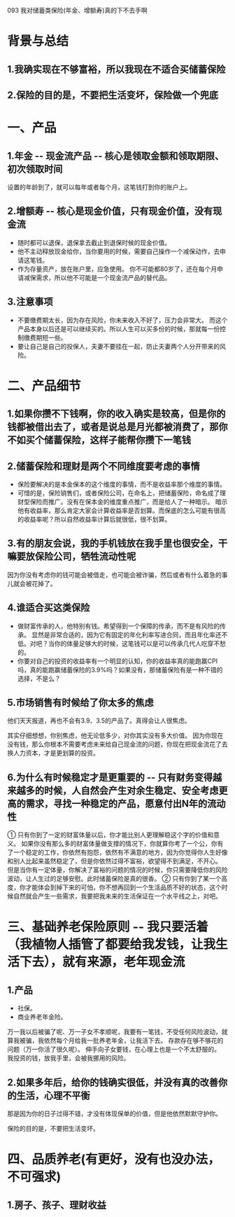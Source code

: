 
093 我对储蓄类保险(年金、增额寿)真的下不去手啊

# 背景与总结
## 1.我确实现在不够富裕，所以我现在不适合买储蓄保险
## 2.保险的目的是，不要把生活变坏，保险做一个兜底

# 一、产品
## 1.年金 -- 现金流产品 -- 核心是领取金额和领取期限、初次领取时间
设置的年龄到了，就可以每年或者每个月，这笔钱打到你的账户上。

## 2.增额寿 -- 核心是现金价值，只有现金价值，没有现金流
* 随时都可以退保，退保拿去截止到退保时候的现金价值。
* 他不主动释放现金给你，当你要用的时候，需要自己操作一个减保动作，去申请这笔钱。
* 作为存量资产，放在账户里，应急使用。
你不可能都80岁了，还在每个月申请减保需求，所以他不可能是一个现金流产品的替代品。

## 3.注意事项
* 不要缴费期太长，因为存在风险，你未来收入不好了，压力会非常大。
而这个产品本身以后还是可以继续买的。所以人生可以买多份的时候，那就每一份控制缴费期短一些。
* 要让自己是自己的投保人，夫妻不要挂在一起，防止夫妻两个人分开带来的风险。

# 二、产品细节
## 1.如果你攒不下钱啊，你的收入确实是较高，但是你的钱都被借出去了，或者是说总是月光都被消费了，那你不如买个储蓄保险，这样子能帮你攒下一笔钱

## 2.储蓄保险和理财是两个不同维度要考虑的事情
* 保险要解决的是本金保本的这个维度的事情，而不是收益率那个维度的事情。
* 可惜的是，保险销售们，或者保险公司，在命名上，把储蓄保险，命名成了理财型保险而推广。没有在保本金的维度重点推广，而是给人了一种暗示。
暗示他有收益率，那么肯定大家会计算收益率是否划算。而保底的怎么可能有很高的收益率呢？所以自然收益率计算后就很低，很不划算。

## 3.有的朋友会说，我的手机钱放在我手里也很安全，干嘛要放保险公司，牺牲流动性呢
因为你没有考虑你的钱可能会被借走，也可能会被诈骗，然后或者有什么着急的事儿就会被花掉了。

## 4.谁适合买这类保险
* 做财富传承的人，他特别有钱。希望得到一个保障的传承，而不是有风险的传承。
显然是非常合适的，因为它有固定的年化利率写进合同，而且年化率还不低。对吧？当你的体量足够大的时候，这笔钱可以是可以传承几代人吃穿不愁的。
* 你要对自己的投资的收益率有一个明显的认知，你的收益率真的能跑赢CPI吗，真的能跑赢储蓄保险的3.9%吗？如果没有，那储蓄保险有是一种不错的选择，不是么？

## 5.市场销售有时候给了你太多的焦虑
他们天天报道，再也不会有3.9、3.5的产品了。真得会让人很焦虑。

其实仔细想想，你别焦虑，他无论低多少，对你其实没有多大价值。
因为你现在没有钱，那么你根本不需要考虑未来给自己现金流的问题，你现在把现金流花了去换人力资本，才是更划算的投资。

## 6.为什么有时候稳定才是更重要的 -- 只有财务变得越来越多的时候，人自然会产生对余生稳定、安全考虑更高的需求，寻找一种稳定的产品，愿意付出N年的流动性
① 只有你到了一定的财富体量以后，你才能比别人更理解稳这个字的价值和意义。
如果你没有那么多的财富体量做支撑的情况下，你就算你考了一个公，你有了一个稳定的工作，你依然有抱怨，依然有不满意的地方，因为你觉得你人生好像和别人比起来虽然稳定了，但是你依然过得不富裕，欲望得不到满足，不开心。
但是当你有一定体量，你解决了富裕的问题的情况的时候，你只需要降低你的风险波动，让人生过的足够安慰。此时储蓄保险是真的很香。
② 只有你到了某一个高度，你才能体会到掉下来的可怕，你不想再回到一个生活品质不好的状态，这个时候自然就会产生一些需求，我要把我未来的生活保证在一个水平线之上，对吧。


# 三、基础养老保险原则 -- 我只要活着（我植物人插管了都要给我发钱，让我生活下去），就有来源，老年现金流
## 1.产品
* 社保。
* 商业养老年金险。

万一我以后被骗了呢、万一子女不孝顺呢，我要有一笔钱，不受任何风险波动，就算我被骗，我依然每个月给我一批养老年金，让我活下去。
存款存在够不够花的问题（万一你活了很久呢）。
伸手向子女要钱，在心理上也是一个不太舒服的。
我投资的钱，放我手里，会被我挪用的风险。


## 2.如果多年后，给你的钱确实很低，并没有真的改善你的生活，心理不平衡
那是因为你的日子过得不错，才没有体现保单的价值，但是他依然默默守护你。

保险的目的是，不要把生活变坏。

# 四、品质养老(有更好，没有也没办法，不可强求)
## 1.房子、孩子、理财收益

